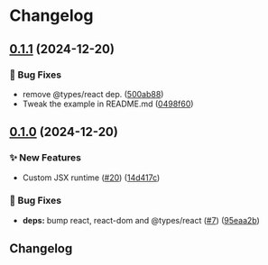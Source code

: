 # Changelog

## [0.1.1](https://github.com/cortexclick/gensx/compare/v0.1.0...v0.1.1) (2024-12-20)


### 🐛 Bug Fixes

* remove @types/react dep. ([500ab88](https://github.com/cortexclick/gensx/commit/500ab88368c50dc6629bcdcb1f58891d12e5fe94))
* Tweak the example in README.md ([0498f60](https://github.com/cortexclick/gensx/commit/0498f6095fccd7b3d56d949c36f726356c046fb7))

## [0.1.0](https://github.com/cortexclick/gensx/compare/v0.0.1...v0.1.0) (2024-12-20)


### ✨ New Features

* Custom JSX runtime ([#20](https://github.com/cortexclick/gensx/issues/20)) ([14d417c](https://github.com/cortexclick/gensx/commit/14d417caa57256cc5117b3e707a311d55ea8d564))


### 🐛 Bug Fixes

* **deps:** bump react, react-dom and @types/react ([#7](https://github.com/cortexclick/gensx/issues/7)) ([95eaa2b](https://github.com/cortexclick/gensx/commit/95eaa2b8d8c43720c482412e6ac13ec92e6699ad))

## Changelog
